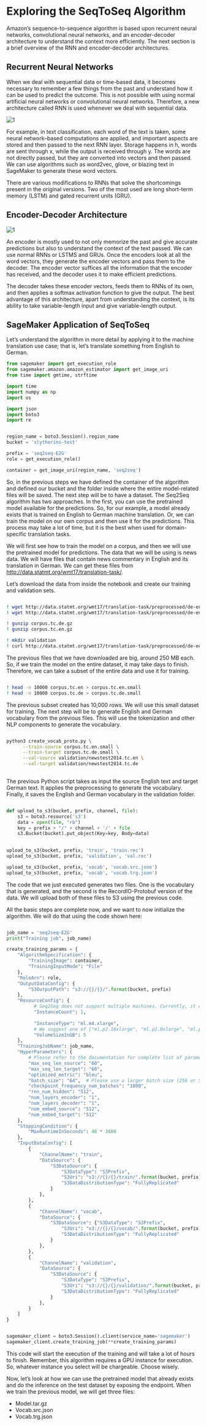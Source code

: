 
# Exploring the SeqToSeq Algorithm

Amazon’s sequence-to-sequence algorithm is based upon recurrent neural networks, convolutional neural networks, and an encoder-decoder architecture to understand the context more efficiently. The next section is a brief overview of the RNN and encoder-decoder architectures.


## Recurrent Neural Networks

When we deal with sequential data or time-based data, it becomes necessary to remember a few things from the past and understand how it can be used to predict the outcome. This is not possible with using normal artificial neural networks or convolutional neural networks. Therefore, a new architecture called RNN is used whenever we deal with sequential data.


![1](https://user-images.githubusercontent.com/23625821/121837323-95e75c00-ccd5-11eb-91bf-9adeaa03cdc6.png)



For example, in text classification, each word of the text is taken, some neural network–based computations are applied, and important aspects are stored and then
passed to the next RNN layer. Storage happens in h, words are sent through x, while the output is received through y. The words are not directly passed, but they are converted into vectors and then passed. We can use algorithms such as word2vec, glove, or blazing text in SageMaker to generate these word vectors.

There are various modifications to RNNs that solve the shortcomings present in the original versions. Two of the most used are long short-term memory (LSTM) and gated recurrent units (GRU).


## Encoder-Decoder Architecture

![1](https://user-images.githubusercontent.com/23625821/121837386-bc0cfc00-ccd5-11eb-9668-13619e937266.png)

An encoder is mostly used to not only memorize the past and give accurate predictions but also to understand the context of the text passed. We can use normal
RNNs or LSTMS and GRUs. Once the encoders look at all the word vectors, they generate the encoder vectors and pass them to the decoder. The encoder vector suffices all the information that the encoder has received, and the decoder uses it to make efficient predictions.


The decoder takes these encoder vectors, feeds them to RNNs of its own, and then applies a softmax activation function to give the output. The best advantage of this architecture, apart from understanding the context, is its ability to take variable-length input and give variable-length output.



## SageMaker Application of SeqToSeq

Let’s understand the algorithm in more detail by applying it to the machine translation use case; that is, let’s translate something from English to German.


```py
from sagemaker import get_execution_role
from sagemaker.amazon.amazon_estimator import get_image_uri
from time import gmtime, strftime

import time
import numpy as np
import os

import json
import boto3
import re


region_name = boto3.Session().region_name
bucket = 'slytherins-test'

prefix = 'seq2seq-E2G'
role = get_execution_role()

container = get_image_uri(region_name, 'seq2seq')


```


So, in the previous steps we have defined the container of the algorithm and defined our bucket and the folder inside where the entire model-related files will be saved. The next step will be to have a dataset. The Seq2Seq algorithm has two approaches. In the first, you can use the pretrained model available for the predictions. So, for our example, a model already exists that is trained on English to German machine translation. Or, we can train the model on our own corpus and then use it for the predictions. This process may take a lot of time, but it is the best when used for domain-specific translation tasks.


We will first see how to train the model on a corpus, and then we will use the pretrained model for predictions. The data that we will be using is news data. We will have files that contain news commentary in English and its translation in German. We can get these files from http://data.statmt.org/wmt17/translation-task/.


Let’s download the data from inside the notebook and create our training and validation sets.

```sh 

! wget http://data.statmt.org/wmt17/translation-task/preprocessed/de-en/corpus.tc.de.gz
! wget http://data.statmt.org/wmt17/translation-task/preprocessed/de-en/corpus.tc.en.gz

! gunzip corpus.tc.de.gz
! gunzip corpus.tc.en.gz

! mkdir validation
! curl http://data.statmt.org/wmt17/translation-task/preprocessed/de-en/dev.tgz | tar xvzf - -C validation

```

The previous files that we have downloaded are big, around 250 MB each. So, if we train the model on the entire dataset, it may take days to finish. Therefore, we can take a subset of the entire data and use it for training.

```sh

! head -n 10000 corpus.tc.en > corpus.tc.en.small
! head -n 10000 corpus.tc.de > corpus.tc.de.small

```

The previous subset created has 10,000 rows. We will use this small dataset for training. The next step will be to generate English and German vocabulary from the
previous files. This will use the tokenization and other NLP components to generate the vocabulary.


```bash

python3 create_vocab_proto.py \
      --train-source corpus.tc.en.small \
      --train-target corpus.tc.de.small \
      --val-source validation/newstest2014.tc.en \
      --val-target validation/newstest2014.tc.de
      


```

The previous Python script takes as input the source English text and target German text. It applies the preprocessing to generate the vocabulary. Finally, it saves the English and German vocabulary in the validation folder. 


```py

def upload_to_s3(bucket, prefix, channel, file):
    s3 = boto3.resource('s3')
    data = open(file, "rb")
    key = prefix + "/" + channel + '/' + file
    s3.Bucket(bucket).put_object(Key=key, Body=data)
    

upload_to_s3(bucket, prefix, 'train', 'train.rec') 
upload_to_s3(bucket, prefix, 'validation', 'val.rec') 

upload_to_s3(bucket, prefix, 'vocab', 'vocab.src.json') 
upload_to_s3(bucket, prefix, 'vocab', 'vocab.trg.json') 


```

The code that we just executed generates two files. One is the vocabulary that is generated, and the second is the RecordIO-Protobuf version of the data. We will upload both of these files to S3 using the previous code.

All the basic steps are complete now, and we want to now initialize the algorithm. We will do that using the code shown here:


```py

job_name = 'seq2seq-E2G'
print("Training job", job_name)

create_training_params = {
    "AlgorithmSpecification": {
        "TrainingImage": container,
        "TrainingInputMode": "File"
    },
    "RoleArn": role,
    "OutputDataConfig": {
        "S3OutputPath": "s3://{}/{}/".format(bucket, prefix)
    },
    "ResourceConfig": {
          # Seq2Seq does not support multiple machines. Currently, it only supports single machine, multiple GPUs
          "InstanceCount": 1,
          
          "InstanceType": "ml.m4.xlarge",
          # We suggest one of ["ml.p2.16xlarge", "ml.p2.8xlarge", "ml.p2.xlarge"]
          "VolumeSizeInGB": 5
    },
    "TrainingJobName": job_name,
    "HyperParameters": {
        # Please refer to the documentation for complete list of parameters
        "max_seq_len_source": "60",
        "max_seq_len_target": "60",
        "optimized_metric": "bleu",
        "batch_size": "64",  # Please use a larger batch size (256 or 512) if using ml.p2.8xlarge or ml.p2.16xlarge
        "checkpoint_frequency_num_batches": "1000",
        "rnn_num_hidden": "512",
        "num_layers_encoder": "1",
        "num_layers_decoder": "1",
        "num_embed_source": "512",
        "num_embed_target": "512"
    },
    "StoppingCondition": {
        "MaxRuntimeInSeconds": 48 * 3600
    },
    "InputDataConfig": [
        {
            "ChannelName": "train",
            "DataSource": {
                "S3DataSource": {
                    "S3DataType": "S3Prefix",
                    "S3Uri": "s3://{}/{}/train/".format(bucket, prefix),
                    "S3DataDistributionType": "FullyReplicated"
                }
            },
        },
        {
            "ChannelName": "vocab",
            "DataSource": {
                "S3DataSource": {"S3DataType": "S3Prefix",
                    "S3Uri": "s3://{}/{}/vocab/".format(bucket, prefix),
                    "S3DataDistributionType": "FullyReplicated"
                }
            },
        },
        {
            "ChannelName": "validation",
            "DataSource": {
                "S3DataSource": {
                    "S3DataType": "S3Prefix",
                    "S3Uri": "s3://{}/{}/validation/".format(bucket, prefix),
                    "S3DataDistributionType": "FullyReplicated"
                }
            },
        }
    ]
}


sagemaker_client = boto3.Session().client(service_name='sagemaker')
sagemaker_client.create_training_job(**create_training_params)

```


This code will start the execution of the training and will take a lot of hours to finish. Remember, this algorithm requires a GPU instance for execution. So, whatever instance you select will be chargeable. Choose wisely.

Now, let’s look at how we can use the pretrained model that already exists and do the inference on the test dataset by exposing the endpoint. When we train the previous model, we will get three files:

- Model.tar.gz
- Vocab.src.json
- Vocab.trg.json

